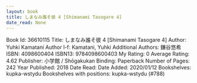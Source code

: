 ```yaml
---
layout: book
title: しまなみ誰そ彼 4 [Shimanami Tasogare 4]
date_read: None
---
```


Book Id: 36610115
Title: しまなみ誰そ彼 4 [Shimanami Tasogare 4]
Author: Yuhki Kamatani
Author l-f: Kamatani, Yuhki
Additional Authors: 鎌谷悠希
ISBN: 4098600404
ISBN13: 9784098600403
My Rating: 0
Average Rating: 4.62
Publisher: 小学館 / Shōgakukan
Binding: Paperback
Number of Pages: 242
Year Published: 2018
Date Read: 
Date Added: 2020/01/12
Bookshelves: kupka-wstydu
Bookshelves with positions: kupka-wstydu (#788)

